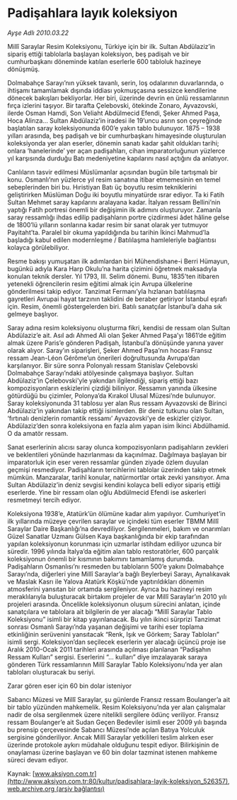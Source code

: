 # Padişahlara layık koleksiyon

*Ayşe Adlı 2010.03.22*

<div class="pNewsDetailMainContent ctx_content" itemprop="articleBody">
 Millî Saraylar Resim Koleksiyonu, Türkiye için bir ilk. Sultan Abdülaziz’in sipariş ettiği tablolarla başlayan koleksiyon, beş padişah ve bir cumhurbaşkanı döneminde katılan eserlerle 600 tabloluk hazineye dönüşmüş.
 <p class="MsoNormal">
  Dolmabahçe Sarayı’nın yüksek tavanlı, serin, loş odalarının duvarlarında, o ihtişamı tamamlamak dışında iddiası yokmuşçasına sessizce kendilerine dönecek bakışları bekliyorlar. Her biri, üzerinde devrin en ünlü ressamlarının fırça izlerini taşıyor. Bir tarafta Çelebovski, ötekinde Zonaro, Ayvazovski, ilerde Osman Hamdi, Son Veliaht Abdülmecid Efendi, Şeker Ahmed Paşa, Hoca Alirıza... Sultan Abdülaziz’in iradesi ile 19’uncu asrın son çeyreğinde başlatılan saray koleksiyonunda 600’e yakın tablo bulunuyor. 1875 – 1938 yılları arasında, beş padişah ve bir cumhurbaşkanı himayesinde oluşturulan koleksiyonda yer alan eserler, dönemin sanatı kadar şahit oldukları tarihi; onlara ‘hanelerinde’ yer açan padişahları, cihan imparatorluğunun yüzlerce yıl karşısında durduğu Batı medeniyetine kapılarını nasıl açtığını da anlatıyor.
 </p>
 <p class="MsoNormal">
  Canlıların tasvir edilmesi Müslümanlar açısından bugün bile tartışmalı bir konu. Osmanlı’nın yüzlerce yıl resim sanatına itibar etmemesinin en temel sebeplerinden biri bu. Hıristiyan Batı üç boyutlu resim tekniklerini geliştirirken Müslüman Doğu iki boyutlu minyatürde ısrar ediyor. Ta ki Fatih Sultan Mehmet saray kapılarını aralayana kadar. İtalyan ressam Bellini’nin yaptığı Fatih portresi önemli bir değişimin ilk adımını oluşturuyor. Zamanla saray ressamlığı ihdas edilip padişahların portre çizdirmesi âdet hâline gelse de 1800’lü yılların sonlarına kadar resim bir sanat olarak yer tutmuyor Payitaht’ta. Paralel bir okuma yapıldığında bu tarihin İkinci Mahmud’la başladığı kabul edilen modernleşme / Batılılaşma hamleleriyle bağlantısı kolayca görülebiliyor.
 </p>
 <p class="MsoNormal">
  Resme bakışı yumuşatan ilk adımlardan biri Mühendishane-i Berri Hümayun, bugünkü adıyla Kara Harp Okulu’na harita çizimini öğretmek maksadıyla konulan teknik dersler. Yıl 1793, III. Selim dönemi. Bunu, 1835’ten itibaren yetenekli öğrencilerin resim eğitimi almak için Avrupa ülkelerine gönderilmesi takip ediyor. Tanzimat Fermanı’yla hızlanan batılılaşma gayretleri Avrupai hayat tarzının taklidini de beraber getiriyor İstanbul eşrafı için. Resim, önemli göstergelerden biri. Batılı sanatçılar İstanbul’a daha sık gelmeye başlıyor.
 </p>
 <p class="MsoNormal">
  Saray adına resim koleksiyonu oluşturma fikri, kendisi de ressam olan Sultan Abdülaziz’e ait. Asıl adı Ahmed Ali olan Şeker Ahmed Paşa’yı 1861’de eğitim almak üzere Paris’e gönderen Padişah, İstanbul’a dönüşünde yanına yaver olarak alıyor. Saray’ın siparişleri, Şeker Ahmed Paşa’nın
  <span>
  </span>
  hocası
  <span>
  </span>
  Fransız ressam Jean-Léon Gérôme’un
  <span>
  </span>
  önerileri doğrultusunda Avrupa’dan karşılanıyor. Bir süre sonra Polonyalı ressam Stanislav Çelebovski Dolmabahçe Sarayı’ndaki atölyesinde çalışmaya başlıyor. Sultan Abdülaziz’in Çelebovski'yle yakından ilgilendiği, sipariş ettiği bazı kompozisyonların eskizlerini çizdiği biliniyor. Ressamın yanında ülkesine götürdüğü bu çizimler, Polonya’da Kırakol Ulusal Müzesi’nde bulunuyor. Saray koleksiyonunda 31 tablosu yer alan Rus ressam Ayvazovski de Birinci Abdülaziz’in yakından takip ettiği isimlerden. Bir deniz tutkunu olan Sultan, ‘fırtınalı denizlerin romantik ressamı’ Ayvazovski’ye de eskizler çiziyor. Abdülaziz’den sonra koleksiyona en fazla alım yapan isim İkinci Abdülhamid. O da amatör ressam.
 </p>
 <p class="MsoNormal">
  Sanat eserlerinin alıcısı saray olunca kompozisyonların padişahların zevkleri ve beklentileri yönünde hazırlanması da kaçınılmaz. Dağılmaya başlayan bir imparatorluk için eser veren ressamlar günden ziyade özlem duyulan geçmişi resmediyor. Padişahların tercihlerini tablolar üzerinden takip etmek mümkün. Manzaralar, tarihî konular, natürmortlar ortak zevki yansıtıyor. Ama Sultan Abdülaziz’in deniz sevgisi kendini kolayca belli ediyor
  <span>
  </span>
  sipariş ettiği eserlerde. Yine bir ressam olan oğlu Abdülmecid Efendi ise askerleri resmetmeyi tercih ediyor.
 </p>
 <p class="MsoNormal">
  Koleksiyona 1938’e, Atatürk’ün ölümüne kadar alım yapılıyor. Cumhuriyet’in ilk yıllarında müzeye çevrilen saraylar ve içindeki tüm eserler TBMM Millî Saraylar Daire Başkanlığı’na devrediliyor. Sergilenmeleri, bakım ve onarımları Güzel Sanatlar Uzmanı Gülsen Kaya başkanlığında bir ekip tarafından yapılan koleksiyonun korunması için uzmarlar istihdam ediliyor uzunca bir süredir. 1996 yılında İtalya’da eğitim alan tablo restoratörler,
  <span>
  </span>
  600 parçalık koleksiyonun önemli bir kısmının bakımını tamamlamış durumda. Padişahların Osmanlısı’nı resmeden bu tabloların 500’e yakını Dolmabahçe Sarayı’nda, diğerleri yine Millî Saraylar’a bağlı Beylerbeyi Sarayı, Aynalıkavak ve Maslak Kasrı ile Yalova Atatürk Köşkü’nde yaptırıldıkları dönemin atmosferini yansıtan bir ortamda sergileniyor. Ayrıca bu hazineyi resim meraklılarıyla buluşturacak birtakım projeler de var Millî Saraylar’ın 2010 yılı projeleri arasında. Öncelikle koleksiyonun oluşum sürecini anlatan, içinde sanatçılara ve tablolara ait bilgilerin de yer alacağı
  <span>
  </span>
  “Millî Saraylar Tablo Koleksiyonu”
  <span>
  </span>
  isimli bir kitap yayınlanacak. Bu yılın ikinci sürprizi Tanzimat sonrası Osmanlı Sarayı’nda yaşanan değişimi ve tarihi eser toplama etkinliğinin serüvenini yansıtacak “Renk, Işık ve Görkem; Saray Tabloları” isimli sergi. Koleksiyon’dan seçilecek eserlerin yer alacağı üçüncü proje ise Aralık 2010-Ocak
  <span>
  </span>
  2011 tarihleri arasında açılması planlanan “Padişahın Ressam Kulları” sergisi. Eserlerini “… kulları” diye imzalayarak saraya gönderen Türk ressamlarının Millî Saraylar Tablo Koleksiyonu’nda yer alan tabloları oluşturacak bu seriyi.
 </p>
 <p class="MsoNormal">
 </p>
 <p class="MsoNormal">
  Zarar gören eser için 60 bin dolar isteniyor
 </p>
 <p class="MsoNormal">
 </p>
 <p class="MsoNormal">
  Sabancı Müzesi ve Millî Saraylar, şu günlerde Fransız ressam Boulanger’a ait bir tablo yüzünden mahkemelik. Resim Koleksiyonu’nda yer alan çalışmalar nadir de olsa sergilenmek üzere nitelikli sergilere ödünç veriliyor. Fransız ressam Boulanger’e ait Sudan Geçen Bedeviler isimli eser 2009 yılı başında bu prensip çerçevesinde Sabancı Müzesi’nde açılan Batıya Yolculuk sergisine gönderiliyor. Ancak Millî Saraylar yetkilileri teslim alırken eser üzerinde protokole aykırı müdahale olduğunu tespit ediyor. Bilirkişinin de onaylaması üzerine başlayan ve 60 bin dolar tazminat istenen mahkeme süreci devam ediyor.
 </p>
</div>


Kaynak: [www.aksiyon.com.tr](http://www.aksiyon.com.tr:80/kultur/padisahlara-layik-koleksiyon_526357), [web.archive.org (arşiv bağlantısı)](http://web.archive.org/web/20160109133245/http://www.aksiyon.com.tr:80/kultur/padisahlara-layik-koleksiyon_526357)
